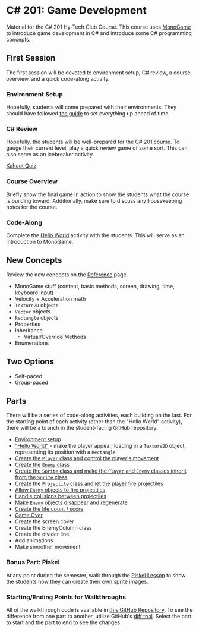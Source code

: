 # <span>C# 201:</span> Game Development
Material for the C# 201 Hy-Tech Club Course. This course uses [MonoGame](https://www.monogame.net/) to introduce game development in C# and introduce some C# programming concepts.

## First Session
The first session will be devoted to environment setup, C# review, a course overview, and a quick code-along activity.

### Environment Setup
Hopefully, students will come prepared with their environments. They should have followed [the guide](EnvironmentSetup.md) to set everything up ahead of time.

### <span>C#</span> Review
Hopefully, the students will be well-prepared for the C# 201 course. To gauge their current level, play a quick review game of some sort. This can also serve as an icebreaker activity.

[Kahoot Quiz](https://create.kahoot.it/v2/share/285fd281-8387-4198-bc25-ac0f6cc6b73e)

### Course Overview
Briefly show the final game in action to show the students what the course is building toward. Additionally, make sure to discuss any housekeeping notes for the course.

### Code-Along
Complete the [Hello World](Walkthroughs/Part0HelloWorld.md) activity with the students. This will serve as an introduction to MonoGame.

## New Concepts
Review the new concepts on the [Reference](Reference.md) page.

- MonoGame stuff (content, basic methods, screen, drawing, time, keyboard input)
- Velocity + Acceleration math
- `Texture2D` objects
- `Vector` objects
- `Rectangle` objects
- Properties
- Inheritance
    - Virtual/Override Methods
- Enumerations

## Two Options
- Self-paced
- Group-paced

## Parts
There will be a series of code-along activities, each building on the last. For the starting point of each activity (other than the "Hello World" activity), there will be a branch in the student-facing GitHub repository.

- [Environment setup](EnvironmentSetup.md)
- ["Hello World"](Walkthroughs/Part0HelloWorld.md) - make the player appear, loading in a `Texture2D` object, representing its position with a `Rectangle`
- [Create the `Player` class and control the player's movement](Walkthroughs/Part1PlayerClass.md)
- [Create the `Enemy` class](Walkthroughs/Part2EnemyClass.md)
- [Create the `Sprite` class and make the `Player` and `Enemy` classes inherit from the `Sprite` class](Walkthroughs/Part3SpriteClass.md)
- [Create the `Projectile` class and let the player fire projectiles](Walkthroughs/Part4PlayerProjectiles.md)
- [Allow `Enemy` objects to fire projectiles](Walkthroughs/Part5EnemyProjectiles.md)
- [Handle collisions between projectiles](Walkthroughs/Part6Collisions.md)
- [Make `Enemy` objects disappear and regenerate](Walkthroughs/Part7EnemyGeneration.md)
- [Create the life count / score](Walkthroughs/Part8LifeScore.md)
- [Game Over](Walkthroughs/Part9GameOver.md)
- Create the screen cover
- Create the EnemyColumn class
- Create the divider line
- Add animations
- Make smoother movement

### Bonus Part: Piskel
At any point during the semester, walk through the [Piskel Lesson](PiskelLesson.md) to show the students how they can create their own sprite images.

### Starting/Ending Points for Walkthroughs
All of the walkthrough code is available in [this GitHub Repository](https://github.com/hylandtechoutreach/ArcadeFlyer/). To see the difference from one part to another, utilize GitHub's [diff tool](https://github.com/hylandtechoutreach/ArcadeFlyer/compare/Part1Start...Part2Start). Select the part to start and the part to end to see the changes.
